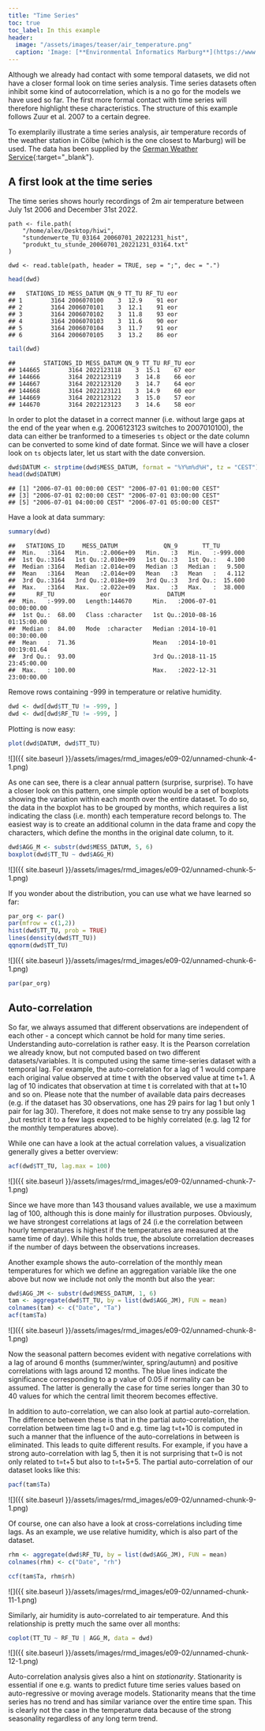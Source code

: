 ```yaml
---
title: "Time Series"
toc: true
toc_label: In this example
header:
  image: "/assets/images/teaser/air_temperature.png"
  caption: 'Image: [**Environmental Informatics Marburg**](https://www.uni-marburg.de/en/fb19/disciplines/physisch/environmentalinformatics)'
---
```



Although we already had contact with some temporal datasets, we did not have a closer formal look on time series analysis.
Time series datasets often inhibit some kind of autocorrelation, which is a no go for the models we have used so far.
The first more formal contact with time series will therefore highlight these characteristics. The structure of this example follows Zuur et al. 2007 to a certain degree.

To exemplarily illustrate a time series analysis, air temperature records of the weather station in Cölbe (which is the one closest to Marburg) will be used.
The data has been supplied by the [German Weather Service](https://opendata.dwd.de/climate_environment/CDC/observations_germany){:target="_blank"}.



## A first look at the time series
The time series shows hourly recordings of 2m air temperature between July 1st 2006 and December 31st 2022.

```{r, echo = FALSE}
path <- file.path(
    "/home/alex/Desktop/hiwi",
    "stundenwerte_TU_03164_20060701_20221231_hist",
    "produkt_tu_stunde_20060701_20221231_03164.txt"
)

dwd <- read.table(path, header = TRUE, sep = ";", dec = ".")
```

```r
head(dwd)
```

```
##   STATIONS_ID MESS_DATUM QN_9 TT_TU RF_TU eor
## 1        3164 2006070100    3  12.9    91 eor
## 2        3164 2006070101    3  12.1    91 eor
## 3        3164 2006070102    3  11.8    93 eor
## 4        3164 2006070103    3  11.6    90 eor
## 5        3164 2006070104    3  11.7    91 eor
## 6        3164 2006070105    3  13.2    86 eor
```

```r
tail(dwd)
```

```
##        STATIONS_ID MESS_DATUM QN_9 TT_TU RF_TU eor
## 144665        3164 2022123118    3  15.1    67 eor
## 144666        3164 2022123119    3  14.8    66 eor
## 144667        3164 2022123120    3  14.7    64 eor
## 144668        3164 2022123121    3  14.9    60 eor
## 144669        3164 2022123122    3  15.0    57 eor
## 144670        3164 2022123123    3  14.6    58 eor
```

In order to plot the dataset in a correct manner (i.e. without large gaps at the end of the year when e.g. 2006123123 switches to 2007010100),
the data can either be tranformed to a timeseries ``ts`` object or the date column can be converted to some kind of date format.
Since we will have a closer look on ``ts`` objects later, let us start with the date conversion.

```r
dwd$DATUM <- strptime(dwd$MESS_DATUM, format = "%Y%m%d%H", tz = "CEST")
head(dwd$DATUM)
```

```
## [1] "2006-07-01 00:00:00 CEST" "2006-07-01 01:00:00 CEST"
## [3] "2006-07-01 02:00:00 CEST" "2006-07-01 03:00:00 CEST"
## [5] "2006-07-01 04:00:00 CEST" "2006-07-01 05:00:00 CEST"
```

Have a look at data summary:

```r
summary(dwd)
```

```
##   STATIONS_ID     MESS_DATUM             QN_9       TT_TU         
##  Min.   :3164   Min.   :2.006e+09   Min.   :3   Min.   :-999.000  
##  1st Qu.:3164   1st Qu.:2.010e+09   1st Qu.:3   1st Qu.:   4.100  
##  Median :3164   Median :2.014e+09   Median :3   Median :   9.500  
##  Mean   :3164   Mean   :2.014e+09   Mean   :3   Mean   :   4.112  
##  3rd Qu.:3164   3rd Qu.:2.018e+09   3rd Qu.:3   3rd Qu.:  15.600  
##  Max.   :3164   Max.   :2.022e+09   Max.   :3   Max.   :  38.000  
##      RF_TU             eor                DATUM                       
##  Min.   :-999.00   Length:144670      Min.   :2006-07-01 00:00:00.00  
##  1st Qu.:  68.00   Class :character   1st Qu.:2010-08-16 01:15:00.00  
##  Median :  84.00   Mode  :character   Median :2014-10-01 00:30:00.00  
##  Mean   :  71.36                      Mean   :2014-10-01 00:19:01.64  
##  3rd Qu.:  93.00                      3rd Qu.:2018-11-15 23:45:00.00  
##  Max.   : 100.00                      Max.   :2022-12-31 23:00:00.00
```

Remove rows containing -999 in temperature or relative humidity.

```r
dwd <- dwd[dwd$TT_TU != -999, ]
dwd <- dwd[dwd$RF_TU != -999, ]
```

Plotting is now easy:

```r
plot(dwd$DATUM, dwd$TT_TU)
```

![]({{ site.baseurl }}/assets/images/rmd_images/e09-02/unnamed-chunk-4-1.png)<!-- -->

As one can see, there is a clear annual pattern (surprise, surprise).
To have a closer look on this pattern, one simple option would be a set of boxplots showing the variation within each month over the entire dataset.
To do so, the data in the boxplot has to be grouped by months, which requires a list indicating the class (i.e. month) each temperature record belongs to.
The easiest way is to create an additional column in the data frame and copy the characters, which define the months in the original date column, to it.

```r
dwd$AGG_M <- substr(dwd$MESS_DATUM, 5, 6)
boxplot(dwd$TT_TU ~ dwd$AGG_M)
```

![]({{ site.baseurl }}/assets/images/rmd_images/e09-02/unnamed-chunk-5-1.png)<!-- -->

If you wonder about the distribution, you can use what we have learned so far:

```r
par_org <- par()
par(mfrow = c(1,2))
hist(dwd$TT_TU, prob = TRUE)
lines(density(dwd$TT_TU))
qqnorm(dwd$TT_TU)
```

![]({{ site.baseurl }}/assets/images/rmd_images/e09-02/unnamed-chunk-6-1.png)<!-- -->

```r
par(par_org)
```

## Auto-correlation
So far, we always assumed that different observations are independent of each other - a concept which cannot be hold for many time series.
Understanding auto-correlation is rather easy.
It is the Pearson correlation we already know, but not computed based on two different datasets/variables. It is computed using the same time-series dataset with a temporal lag.
For example, the auto-correlation for a lag of 1 would compare each original value observed at time t with the observed value at time t+1.
A lag of 10 indicates that observation at time t is correlated with that at t+10 and so on.
Please note that the number of available data pairs decreases (e.g. if the dataset has 30 observations, one has 29 pairs for lag 1 but only 1 pair for lag 30).
Therefore, it does not make sense to try any possible lag ,but restrict it to a few lags expected to be highly correlated (e.g. lag 12 for the monthly temperatures above).

While one can have a look at the actual correlation values, a visualization generally gives a better overview:

```r
acf(dwd$TT_TU, lag.max = 100)
```

![]({{ site.baseurl }}/assets/images/rmd_images/e09-02/unnamed-chunk-7-1.png)<!-- -->

Since we have more than 143 thousand values available, we use a maximum lag of 100, although this is done mainly for illustration purposes.
Obviously, we have strongest correlations at lags of 24 (i.e the correlation between hourly temperatures is highest if the temperatures are measured at the same time of day).
While this holds true, the absolute correlation decreases if the number of days between the observations increases.

Another example shows the auto-correlation of the monthly mean temperatures for which we define an aggregation variable like the one above but now we include not only the month but also the year:

```r
dwd$AGG_JM <- substr(dwd$MESS_DATUM, 1, 6)
tam <- aggregate(dwd$TT_TU, by = list(dwd$AGG_JM), FUN = mean)
colnames(tam) <- c("Date", "Ta")
acf(tam$Ta)
```

![]({{ site.baseurl }}/assets/images/rmd_images/e09-02/unnamed-chunk-8-1.png)<!-- -->

Now the seasonal pattern becomes evident with negative correlations with a lag of around 6 months (summer/winter, spring/autumn) and positive correlations with lags around 12 months.
The blue lines indicate the significance corresponding to a p value of 0.05 if normality can be assumed.
The latter is generally the case for time series longer than 30 to 40 values for which the central limit theorem becomes effective.

In addition to auto-correlation, we can also look at partial auto-correlation.
The difference between these is that in the partial auto-correlation, the correlation between time lag t=0 and e.g. time lag t=t+10 is computed in such a manner that the influence of the auto-correlations in between is eliminated.
This leads to quite different results.
For example, if you have a strong auto-correlation with lag 5, then it is not surprising that t=0 is not only related to t=t+5 but also to t=t+5+5.
The partial auto-correlation of our dataset looks like this:

```r
pacf(tam$Ta)
```

![]({{ site.baseurl }}/assets/images/rmd_images/e09-02/unnamed-chunk-9-1.png)<!-- -->


<!--
One can also use test statistics like a Box-Pierce or Ljung-Box test:

```r
Box.test(tam$Ta, lag = 10, type = "Box-Pierce")
```

```
##
## 	Box-Pierce test
##
## data:  tam$Ta
## X-squared = 378.96, df = 10, p-value < 2.2e-16
```

```r
Box.test(tam$Ta, lag = 10, type = "Ljung-Box")
```

```
##
## 	Box-Ljung test
##
## data:  tam$Ta
## X-squared = 403.41, df = 10, p-value < 2.2e-16
```

Both tests add up the correlation coefficients until the given lag and compare them to a theoretical distribution.
-->


Of course, one can also have a look at cross-correlations including time lags.
As an example, we use relative humidity, which is also part of the dataset.

```r
rhm <- aggregate(dwd$RF_TU, by = list(dwd$AGG_JM), FUN = mean)
colnames(rhm) <- c("Date", "rh")

ccf(tam$Ta, rhm$rh)
```

![]({{ site.baseurl }}/assets/images/rmd_images/e09-02/unnamed-chunk-11-1.png)<!-- -->

Similarly, air humidity is auto-correlated to air temperature.
And this relationship is pretty much the same over all months:

```r
coplot(TT_TU ~ RF_TU | AGG_M, data = dwd)
```

![]({{ site.baseurl }}/assets/images/rmd_images/e09-02/unnamed-chunk-12-1.png)<!-- -->

Auto-correlation analysis gives also a hint on _stationarity_. Stationarity is essential if one e.g. wants to predict future time series values based on auto-regressive or moving average models.
Stationarity means that the time series has no trend and has similar variance over the entire time span.
This is clearly not the case in the temperature data because of the strong seasonality regardless of any long term trend.

